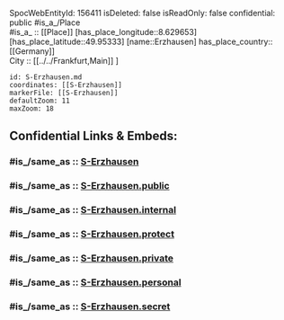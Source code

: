 ﻿---
location:
- 49.95333
- 8.629653
mapmarker: train
mapzoom:
- 8
- 18
tags:
- geo/station/train
type: Station
---

SpocWebEntityId: 156411
isDeleted: false
isReadOnly: false
confidential: public
#is_a_/Place  
#is_a_ :: [[Place]] 
[has_place_longitude::8.629653] 
[has_place_latitude::49.95333] 
[name::Erzhausen] 
has_place_country:: [[Germany]]  
City :: [[../../Frankfurt,Main]] ] 


```leaflet
id: S-Erzhausen.md
coordinates: [[S-Erzhausen]] 
markerFile: [[S-Erzhausen]] 
defaultZoom: 11 
maxZoom: 18
```


## Confidential Links & Embeds: 

### #is_/same_as :: [S-Erzhausen](S-Erzhausen.md) 

### #is_/same_as :: [S-Erzhausen.public](/_public/Earth/Continent/Europe/Europe~Central/Germany/Germany~West/Hessen/counties~Hessen/Frankfurt~Main/Stations-FFM~S/S-Erzhausen.public.md) 

### #is_/same_as :: [S-Erzhausen.internal](/_internal/Earth/Continent/Europe/Europe~Central/Germany/Germany~West/Hessen/counties~Hessen/Frankfurt~Main/Stations-FFM~S/S-Erzhausen.internal.md) 

### #is_/same_as :: [S-Erzhausen.protect](/_protect/Earth/Continent/Europe/Europe~Central/Germany/Germany~West/Hessen/counties~Hessen/Frankfurt~Main/Stations-FFM~S/S-Erzhausen.protect.md) 

### #is_/same_as :: [S-Erzhausen.private](/_private/Earth/Continent/Europe/Europe~Central/Germany/Germany~West/Hessen/counties~Hessen/Frankfurt~Main/Stations-FFM~S/S-Erzhausen.private.md) 

### #is_/same_as :: [S-Erzhausen.personal](/_personal/Earth/Continent/Europe/Europe~Central/Germany/Germany~West/Hessen/counties~Hessen/Frankfurt~Main/Stations-FFM~S/S-Erzhausen.personal.md) 

### #is_/same_as :: [S-Erzhausen.secret](/_secret/Earth/Continent/Europe/Europe~Central/Germany/Germany~West/Hessen/counties~Hessen/Frankfurt~Main/Stations-FFM~S/S-Erzhausen.secret.md)

